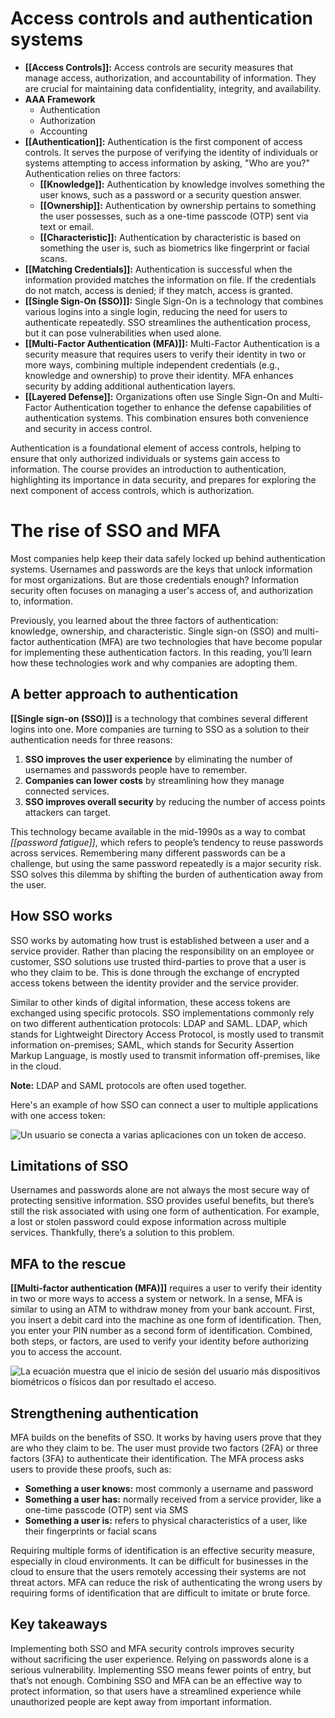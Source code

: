 # Access controls and authentication systems

- **[[Access Controls]]:** Access controls are security measures that manage access, authorization, and accountability of information. They are crucial for maintaining data confidentiality, integrity, and availability.
- **AAA Framework**
	- Authentication
	- Authorization
	- Accounting
- **[[Authentication]]:** Authentication is the first component of access controls. It serves the purpose of verifying the identity of individuals or systems attempting to access information by asking, "Who are you?" Authentication relies on three factors:
	- **[[Knowledge]]:** Authentication by knowledge involves something the user knows, such as a password or a security question answer.
	- **[[Ownership]]:** Authentication by ownership pertains to something the user possesses, such as a one-time passcode (OTP) sent via text or email.
	- **[[Characteristic]]:** Authentication by characteristic is based on something the user is, such as biometrics like fingerprint or facial scans.
- **[[Matching Credentials]]:** Authentication is successful when the information provided matches the information on file. If the credentials do not match, access is denied; if they match, access is granted.
- **[[Single Sign-On (SSO)]]:** Single Sign-On is a technology that combines various logins into a single login, reducing the need for users to authenticate repeatedly. SSO streamlines the authentication process, but it can pose vulnerabilities when used alone.
- **[[Multi-Factor Authentication (MFA)]]:** Multi-Factor Authentication is a security measure that requires users to verify their identity in two or more ways, combining multiple independent credentials (e.g., knowledge and ownership) to prove their identity. MFA enhances security by adding additional authentication layers.
- **[[Layered Defense]]:** Organizations often use Single Sign-On and Multi-Factor Authentication together to enhance the defense capabilities of authentication systems. This combination ensures both convenience and security in access control.

Authentication is a foundational element of access controls, helping to ensure that only authorized individuals or systems gain access to information. The course provides an introduction to authentication, highlighting its importance in data security, and prepares for exploring the next component of access controls, which is authorization.

# The rise of SSO and MFA

Most companies help keep their data safely locked up behind authentication systems. Usernames and passwords are the keys that unlock information for most organizations. But are those credentials enough? Information security often focuses on managing a user's access of, and authorization to, information.

Previously, you learned about the three factors of authentication: knowledge, ownership, and characteristic. Single sign-on (SSO) and multi-factor authentication (MFA) are two technologies that have become popular for implementing these authentication factors. In this reading, you’ll learn how these technologies work and why companies are adopting them.

## A better approach to authentication

**[[Single sign-on (SSO)]]** is a technology that combines several different logins into one. More companies are turning to SSO as a solution to their authentication needs for three reasons:

1. **SSO improves the user experience** by eliminating the number of usernames and passwords people have to remember.
2. **Companies can lower costs** by streamlining how they manage connected services.
3. **SSO improves overall security** by reducing the number of access points attackers can target.

This technology became available in the mid-1990s as a way to combat _[[password fatigue]]_, which refers to people’s tendency to reuse passwords across services. Remembering many different passwords can be a challenge, but using the same password repeatedly is a major security risk. SSO solves this dilemma by shifting the burden of authentication away from the user.

## How SSO works

SSO works by automating how trust is established between a user and a service provider. Rather than placing the responsibility on an employee or customer, SSO solutions use trusted third-parties to prove that a user is who they claim to be. This is done through the exchange of encrypted access tokens between the identity provider and the service provider.

Similar to other kinds of digital information, these access tokens are exchanged using specific protocols. SSO implementations commonly rely on two different authentication protocols: LDAP and SAML. LDAP, which stands for Lightweight Directory Access Protocol, is mostly used to transmit information on-premises; SAML, which stands for Security Assertion Markup Language, is mostly used to transmit information off-premises, like in the cloud.

**Note:** LDAP and SAML protocols are often used together.

Here's an example of how SSO can connect a user to multiple applications with one access token:

![Un usuario se conecta a varias aplicaciones con un token de acceso.](https://d3c33hcgiwev3.cloudfront.net/imageAssetProxy.v1/IaWbLEaURvGv7k6ZSOjbRg_c43ff4ecdca147cca2f5351aaaa917f1_image2.png?expiry=1697241600000&hmac=doESyAh4dQzavLwQ9MwwPMYbGg2bgyvXEehw0ysGyS0)

## Limitations of SSO

Usernames and passwords alone are not always the most secure way of protecting sensitive information. SSO provides useful benefits, but there’s still the risk associated with using one form of authentication. For example, a lost or stolen password could expose information across multiple services. Thankfully, there’s a solution to this problem.

## MFA to the rescue

**[[Multi-factor authentication (MFA)]]** requires a user to verify their identity in two or more ways to access a system or network. In a sense, MFA is similar to using an ATM to withdraw money from your bank account. First, you insert a debit card into the machine as one form of identification. Then, you enter your PIN number as a second form of identification. Combined, both steps, or factors, are used to verify your identity before authorizing you to access the account.

![La ecuación muestra que el inicio de sesión del usuario más dispositivos biométricos o físicos dan por resultado el acceso.](https://d3c33hcgiwev3.cloudfront.net/imageAssetProxy.v1/hNHsmtDZRI28CtisHKRAew_cedbe22c98dc4ef095d8b8884cf689f1_CS_R-095_mfa-equation.png?expiry=1697241600000&hmac=z2eQV_3Mtqzrbi_lkxO0ITJFXKxECdljVyhpAUez4dA)

## Strengthening authentication

MFA builds on the benefits of SSO. It works by having users prove that they are who they claim to be. The user must provide two factors (2FA) or three factors (3FA) to authenticate their identification. The MFA process asks users to provide these proofs, such as:

- **Something a user knows:** most commonly a username and password
- **Something a user has:** normally received from a service provider, like a one-time passcode (OTP) sent via SMS
- **Something a user is:** refers to physical characteristics of a user, like their fingerprints or facial scans

Requiring multiple forms of identification is an effective security measure, especially in cloud environments. It can be difficult for businesses in the cloud to ensure that the users remotely accessing their systems are not threat actors. MFA can reduce the risk of authenticating the wrong users by requiring forms of identification that are difficult to imitate or brute force.

## Key takeaways

Implementing both SSO and MFA security controls improves security without sacrificing the user experience. Relying on passwords alone is a serious vulnerability. Implementing SSO means fewer points of entry, but that’s not enough. Combining SSO and MFA can be an effective way to protect information, so that users have a streamlined experience while unauthorized people are kept away from important information.
